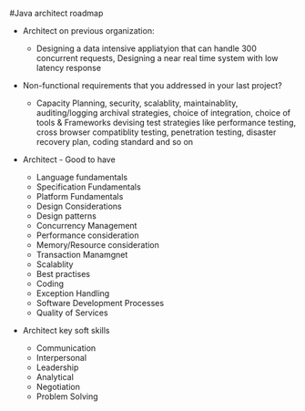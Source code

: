 #Java architect roadmap

* Architect on previous organization:
    * Designing a data intensive appliatyion that can handle 300 concurrent requests, Designing a near real time system with low latency response

* Non-functional requirements that you addressed in your last project?
    * Capacity Planning, security, scalablity, maintainablity, auditing/logging archival strategies, choice of integration, choice of tools & Frameworks
    devising test strategies like performance testing, cross browser compatiblity testing, penetration testing, disaster recovery plan, coding standard and so on
      

* Architect - Good to have
    * Language fundamentals
    * Specification Fundamentals
    * Platform Fundamentals
    * Design Considerations
    * Design patterns
    * Concurrency Management
    * Performance consideration
    * Memory/Resource consideration 
    * Transaction Manamgnet
    * Scalablity 
    * Best practises
    * Coding
    * Exception Handling
    * Software Development Processes
    * Quality of Services
    
* Architect key soft skills
    * Communication
    * Interpersonal 
    * Leadership
    * Analytical
    * Negotiation
    * Problem Solving
    

